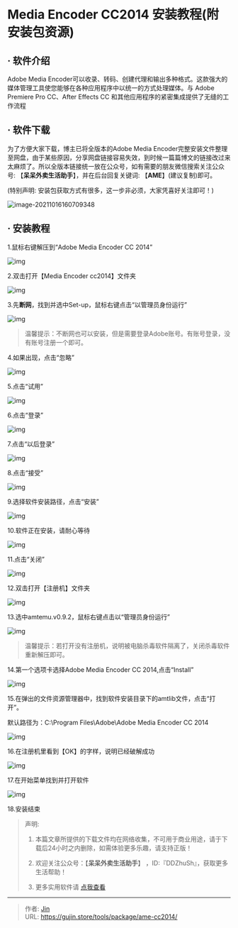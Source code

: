 # Media Encoder CC2014 安装教程(附安装包资源)


## · 软件介绍
Adobe Media Encoder可以收录、转码、创建代理和输出多种格式。这款强大的媒体管理工具使您能够在各种应用程序中以统一的方式处理媒体。与 Adobe Premiere Pro CC、After Effects CC 和其他应用程序的紧密集成提供了无缝的工作流程

## · 软件下载
为了方便大家下载，博主已将全版本的Adobe Media Encoder完整安装文件整理至网盘，由于某些原因，分享网盘链接容易失效，到时候一篇篇博文的链接改过来太麻烦了。所以全版本链接统一放在公众号，如有需要的朋友微信搜索关注公众号: 【**呆呆外卖生活助手**】，并在后台回复关键词: 【**AME**】(建议复制)即可。

(特别声明: 安装包获取方式有很多，这一步非必须，大家凭喜好关注即可！)

![image-20211016160709348](https://img.gujin.store/img/image-20211016160709348.png)

## · 安装教程

1.鼠标右键解压到“Adobe Media Encoder CC 2014”

![img](https://img.gujin.store/img/v2-5ca98667b92f4b7c69dc44e5f4a980f5_720w.png)

2.双击打开【Media Encoder cc2014】文件夹

![img](https://img.gujin.store/img/v2-03607833989f827a8a99326d6f8813e3_720w.png)

3.先**断网**，找到并选中Set-up，鼠标右键点击“以管理员身份运行”

![img](https://img.gujin.store/img/v2-f24ac4f772a111f261309f417e38f4b5_720w.png)

> 温馨提示：不断网也可以安装，但是需要登录Adobe账号。有账号登录，没有账号注册一个即可。

4.如果出现，点击“忽略”

![img](https://img.gujin.store/img/v2-0226e82c6858fd93539c6511f9375965_720w.png)

5.点击“试用”

![img](https://img.gujin.store/img/v2-5d0d0c0239357459d2d885865ddb1184_720w.png)

6.点击“登录”

![img](https://img.gujin.store/img/v2-eac44cc921cd6e5e13e31d001ec2f06f_720w.png)

7.点击“以后登录”

![img](https://img.gujin.store/img/v2-a93e25eec2b18ed4f7fd1b52bf20ea84_720w.png)

8.点击“接受”

![img](https://img.gujin.store/img/v2-0956f5fe673db5fca47d32b94e3e4007_720w.png)

9.选择软件安装路径，点击“安装”

![img](https://img.gujin.store/img/v2-4096e6b140591961f9b493522b966547_720w.png)

10.软件正在安装，请耐心等待

![img](https://img.gujin.store/img/v2-0c72448fad0797e3c26059c14179319b_720w.png)

11.点击“关闭”

![img](https://img.gujin.store/img/v2-7d8fba96ec4632639aa66cfe096ecd43_720w.png)

12.双击打开【注册机】文件夹

![img](https://img.gujin.store/img/v2-26acb5c2cd1eecfb8868dba6233a08d2_720w.png)

13.选中amtemu.v0.9.2，鼠标右键点击以“管理员身份运行”

![img](https://img.gujin.store/img/v2-b892c70fc8379a210320c7f708af2035_720w.png)

> 温馨提示：若打开没有注册机，说明被电脑杀毒软件隔离了，关闭杀毒软件重新解压即可。

14.第一个选项卡选择Adobe Media Encoder CC 2014,点击“Install”

![img](https://img.gujin.store/img/v2-9ed1090e51784c0f66ca1226db200c58_720w.png)

15.在弹出的文件资源管理器中，找到软件安装目录下的amtlib文件，点击“打开”。

默认路径为：C:\Program Files\Adobe\Adobe Media Encoder CC 2014

![img](https://img.gujin.store/img/v2-4ca1fde44a57b78dfef24a484389f066_720w.png)



16.在注册机里看到【OK】的字样，说明已经破解成功

![img](https://img.gujin.store/img/v2-17d90103f177c756fcaea3f4400bb55a_720w.png)



17.在开始菜单找到并打开软件

![img](https://img.gujin.store/img/v2-072759c2c3e5338f4125155bff714a22_720w.png)

18.安装结束




> 声明: 
>
> 1. 本篇文章所提供的下载文件均在网络收集，不可用于商业用途，请于下载后24小时之内删除，如需体验更多乐趣，请支持正版！
>
> 2. 欢迎关注公众号：【**呆呆外卖生活助手**】 ，ID:『DDZhuSh』，获取更多生活帮助！
>
> 3. 更多实用软件请  [点我查看](/tools)

---

> 作者: [Jin](https://img.gujin.store/img/favicon.ico)  
> URL: https://gujin.store/tools/package/ame-cc2014/  

